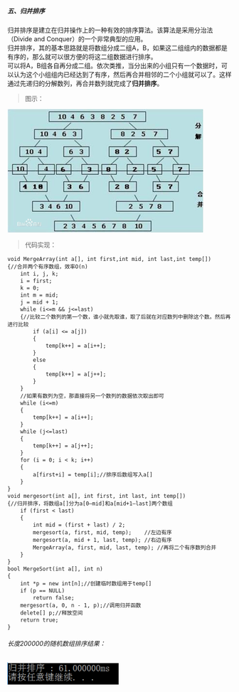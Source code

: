 ##### 五、归并排序

归并排序是建立在归并操作上的一种有效的排序算法。该算法是采用分治法（Divide and Conquer）的一个非常典型的应用。<br>
归并排序，其的基本思路就是将数组分成二组A，B，如果这二组组内的数据都是有序的，那么就可以很方便的将这二组数据进行排序。<br>
可以将A，B组各自再分成二组。依次类推，当分出来的小组只有一个数据时，可以认为这个小组组内已经达到了有序，然后再合并相邻的二个小组就可以了。这样通过先递归的分解数列，再合并数列就完成了**归并排序**。
> 图示：

<html>
<img name=mergesort src="https://github.com/plclovelife/AlgorithmLearning/blob/master/Image/mergesort.png?raw=true" width=440>
</html>



> 代码实现：

```
void MergeArray(int a[], int first,int mid, int last,int temp[])
{//合并两个有序数组，效率O(n)
	int i, j, k;
	i = first;
	k = 0;
	int m = mid;
	j = mid + 1;
	while (i<=m && j<=last)
	{//比较二个数列的第一个数，谁小就先取谁，取了后就在对应数列中删除这个数。然后再进行比较
		if (a[i] <= a[j])
		{
			temp[k++] = a[i++];
		}
		else
		{
			temp[k++] = a[j++];
		}
	}
	//如果有数列为空，那直接将另一个数列的数据依次取出即可
	while (i<=m)
	{
		temp[k++] = a[i++];
	}
	while (j<=last)
	{
		temp[k++] = a[j++];
	}
	for (i = 0; i < k; i++)
	{
		a[first+i] = temp[i];//排序后数组写入a[]
	}
}
void mergesort(int a[], int first, int last, int temp[])
{//归并排序，将数组a[]分为a[0—mid]和a[mid+1—last]两个数组
	if (first < last)
	{
		int mid = (first + last) / 2;
		mergesort(a, first, mid, temp);    //左边有序  
		mergesort(a, mid + 1, last, temp); //右边有序  
		MergeArray(a, first, mid, last, temp); //再将二个有序数列合并  
	}
}
bool MergeSort(int a[], int n)
{
	int *p = new int[n];//创建临时数组用于temp[]
	if (p == NULL)
		return false;
	mergesort(a, 0, n - 1, p);//调用归并函数
	delete[] p;//释放空间
	return true;
}
```

###### 长度200000的随机数组排序结果：


<html>
<img name=msresult src="https://github.com/plclovelife/AlgorithmLearning/blob/master/Image/msresult.png?raw=true" width=250>
</html>

